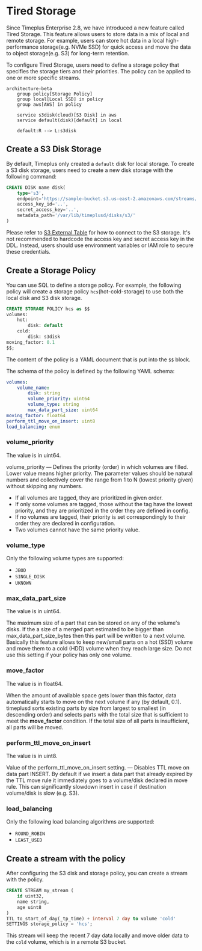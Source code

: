 # Tired Storage

Since Timeplus Enterprise 2.8, we have introduced a new feature called Tired Storage. This feature allows users to store data in a mix of local and remote storage. For example, users can store hot data in a local high-performance storage(e.g. NVMe SSD) for quick access and move the data to object storage(e.g. S3) for long-term retention.

To configure Tired Storage, users need to define a storage policy that specifies the storage tiers and their priorities. The policy can be applied to one or more specific streams.

```mermaid
architecture-beta
    group policy[Storage Policy]
    group local[Local SSD] in policy
    group aws[AWS] in policy

    service s3disk(cloud)[S3 Disk] in aws
    service default(disk)[default] in local

    default:R --> L:s3disk
```
## Create a S3 Disk Storage
By default, Timeplus only created a `default` disk for local storage. To create a S3 disk storage, users need to create a new disk storage with the following command:

```sql
CREATE DISK name disk(
    type='s3',
    endpoint='https://sample-bucket.s3.us-east-2.amazonaws.com/streams/',
    access_key_id='..',
    secret_access_key='..',
    metadata_path='/var/lib/timeplusd/disks/s3/'
)
```
Please refer to [S3 External Table](/s3-external) for how to connect to the S3 storage. It's not recommended to hardcode the access key and secret access key in the DDL. Instead, users should use environment variables or IAM role to secure these credentials.

## Create a Storage Policy
You can use SQL to define a storage policy. For example, the following policy will create a storage policy `hcs`(hot-cold-storage) to use both the local disk and S3 disk storage.

```sql
CREATE STORAGE POLICY hcs as $$
volumes:
    hot:
        disk: default
    cold:
        disk: s3disk
moving_factor: 0.1
$$;
```
The content of the policy is a YAML document that is put into the `$$` block.

The schema of the policy is defined by the following YAML schema:
```yaml
volumes:
    volume_name:
        disk: string
        volume_priority: uint64
        volume_type: string
        max_data_part_size: uint64
moving_factor: float64
perform_ttl_move_on_insert: uint8
load_balancing: enum
```
### volume_priority
The value is in uint64.

volume_priority — Defines the priority (order) in which volumes are filled. Lower value means higher priority. The parameter values should be natural numbers and collectively cover the range from 1 to N (lowest priority given) without skipping any numbers.
* If all volumes are tagged, they are prioritized in given order.
* If only some volumes are tagged, those without the tag have the lowest priority, and they are prioritized in the order they are defined in config.
* If no volumes are tagged, their priority is set correspondingly to their order they are declared in configuration.
* Two volumes cannot have the same priority value.

### volume_type
Only the following volume types are supported:
* `JBOD`
* `SINGLE_DISK`
* `UKNOWN`

### max_data_part_size
The value is in uint64.

The maximum size of a part that can be stored on any of the volume's disks. If the a size of a merged part estimated to be bigger than max_data_part_size_bytes then this part will be written to a next volume. Basically this feature allows to keep new/small parts on a hot (SSD) volume and move them to a cold (HDD) volume when they reach large size. Do not use this setting if your policy has only one volume.

### move_factor
The value is in float64.

When the amount of available space gets lower than this factor, data automatically starts to move on the next volume if any (by default, 0.1). timeplusd sorts existing parts by size from largest to smallest (in descending order) and selects parts with the total size that is sufficient to meet the **move_factor** condition. If the total size of all parts is insufficient, all parts will be moved.

### perform_ttl_move_on_insert
The value is in uint8.

Value of the perform_ttl_move_on_insert setting. — Disables TTL move on data part INSERT. By default if we insert a data part that already expired by the TTL move rule it immediately goes to a volume/disk declared in move rule. This can significantly slowdown insert in case if destination volume/disk is slow (e.g. S3).

### load_balancing
Only the following load balancing algorithms are supported:
* `ROUND_ROBIN`
* `LEAST_USED`

## Create a stream with the policy

After configuring the S3 disk and storage policy, you can create a stream with the policy.

```sql
CREATE STREAM my_stream (
    id uint32,
    name string,
    age uint8
)
TTL to_start_of_day(_tp_time) + interval 7 day to volume 'cold'
SETTINGS storage_policy = 'hcs';
```

This stream will keep the recent 7 day data locally and move older data to the `cold` volume, which is in a remote S3 bucket.
